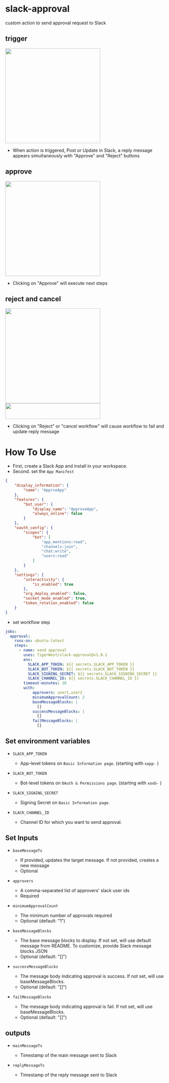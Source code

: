 # slack-approval

custom action to send approval request to Slack


## trigger
<image src="img/approve_at_reply.png" width="300" height="300" />

- When action is triggered, Post or Update in Slack, a reply message appears simultaneously with "Approve" and "Reject" buttons
## approve
<image src="img/approved.png" width="300" height="300" />

- Clicking on "Approve" will execute next steps

## reject and cancel
<image src="img/rejected.png" width="300" height="300" />
<image src="img/canceled.png" width="300" height="50" />

- Clicking on "Reject" or "cancel workflow" will cause workflow to fail and update reply message





# How To Use

- First, create a Slack App and install in your workspace.
- Second. set the `App Manifest`
```json
{
    "display_information": {
        "name": "ApprveApp"
    },
    "features": {
        "bot_user": {
            "display_name": "ApproveApp",
            "always_online": false
        }
    },
    "oauth_config": {
        "scopes": {
            "bot": [
                "app_mentions:read",
                "channels:join",
                "chat:write",
                "users:read"
            ]
        }
    },
    "settings": {
        "interactivity": {
            "is_enabled": true
        },
        "org_deploy_enabled": false,
        "socket_mode_enabled": true,
        "token_rotation_enabled": false
    }
}
```

- set workflow step
```yaml
jobs:
  approval:
    runs-on: ubuntu-latest
    steps:
      - name: send approval
        uses: TigerWest/slack-approval@v1.0.1
        env:
          SLACK_APP_TOKEN: ${{ secrets.SLACK_APP_TOKEN }}
          SLACK_BOT_TOKEN: ${{ secrets.SLACK_BOT_TOKEN }}
          SLACK_SIGNING_SECRET: ${{ secrets.SLACK_SIGNING_SECRET }}
          SLACK_CHANNEL_ID: ${{ secrets.SLACK_CHANNEL_ID }}
        timeout-minutes: 10
        with:
            approvers: user1,user2
            minimumApprovalCount: 2
            baseMessageBlocks: |
              []
            successMessageBlocks: |
              []
            failMessageBlocks: |
              []
```

## Set environment variables

  - `SLACK_APP_TOKEN`

    - App-level tokens on `Basic Information page`. (starting with `xapp-` )

  - `SLACK_BOT_TOKEN`

    - Bot-level tokens on `OAuth & Permissions page`. (starting with `xoxb-` )

  - `SLACK_SIGNING_SECRET`

    - Signing Secret on `Basic Information page`.

  - `SLACK_CHANNEL_ID`

    - Channel ID for which you want to send approval.

## Set Inputs

  - `baseMessageTs`
    - If provided, updates the target message. If not provided, creates a new message
    - Optional

  - `approvers`
    - A comma-separated list of approvers' slack user ids
    - Required

  - `minimumApprovalCount`
    - The minimum number of approvals required
    - Optional (default: "1")

  - `baseMessageBlocks`
    - The base message blocks to display. If not set, will use default message from README. To customize, provide Slack message blocks JSON
    - Optional (default: "[]")

  - `successMessageBlocks`
    - The message body indicating approval is success. If not set, will use baseMessageBlocks.
    - Optional (default: "[]")

  - `failMessageBlocks`
    - The message body indicating approval is fail. If not set, will use baseMessageBlocks.
    - Optional (default: "[]")


## outputs

- `mainMessageTs`
  - Timestamp of the main message sent to Slack

- `replyMessageTs`
  - Timestamp of the reply message sent to Slack 

